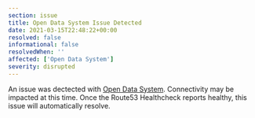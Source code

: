 ```yaml
---
section: issue
title: Open Data System Issue Detected
date: 2021-03-15T22:48:22+00:00
resolved: false
informational: false
resolvedWhen: ''
affected: ['Open Data System']
severity: disrupted
---
```

An issue was dectected with [Open Data System](https://data.sba.gov).  Connectivity may be impacted at this time.  Once the Route53 Healthcheck reports healthy, this issue will automatically resolve.

